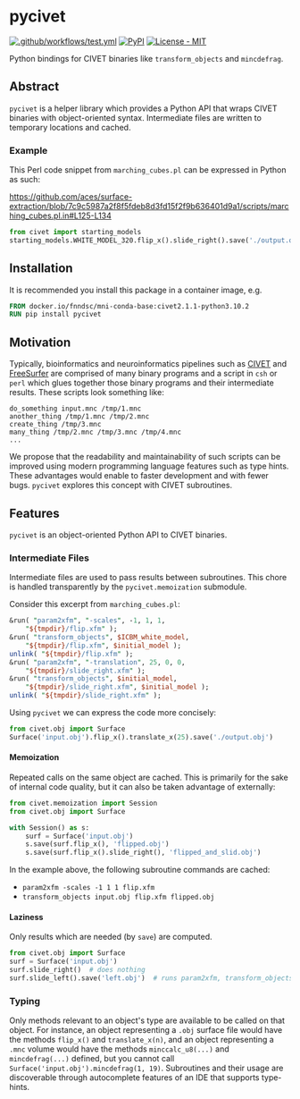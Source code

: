 # pycivet

[![.github/workflows/test.yml](https://github.com/FNNDSC/pycivet/actions/workflows/test.yml/badge.svg)](https://github.com/FNNDSC/pycivet/actions/workflows/test.yml)
[![PyPI](https://img.shields.io/pypi/v/pycivet)](https://pypi.org/project/pycivet/)
[![License - MIT](https://img.shields.io/pypi/l/pycivet)](https://github.com/FNNDSC/pycivet/blob/master/LICENSE)

Python bindings for CIVET binaries like `transform_objects` and `mincdefrag`.

## Abstract

`pycivet` is a helper library which provides a Python API that wraps
CIVET binaries with object-oriented syntax.
Intermediate files are written to temporary locations and cached.

### Example

This Perl code snippet from `marching_cubes.pl` can be expressed in Python as such:

https://github.com/aces/surface-extraction/blob/7c9c5987a2f8f5fdeb8d3fd15f2f9b636401d9a1/scripts/marching_cubes.pl.in#L125-L134

```python
from civet import starting_models
starting_models.WHITE_MODEL_320.flip_x().slide_right().save('./output.obj')
```

## Installation

It is recommended you install this package in a container image, e.g.

```Dockerfile
FROM docker.io/fnndsc/mni-conda-base:civet2.1.1-python3.10.2
RUN pip install pycivet
```

## Motivation

Typically, bioinformatics and neuroinformatics pipelines such as
[CIVET](https://www.bic.mni.mcgill.ca/ServicesSoftware/CIVET-2-1-0-Table-of-Contents)
and [FreeSurfer](https://surfer.nmr.mgh.harvard.edu/) are comprised of
many binary programs and a script in `csh` or `perl` which glues together
those binary programs and their intermediate results. These scripts
look something like:

```shell
do_something input.mnc /tmp/1.mnc
another_thing /tmp/1.mnc /tmp/2.mnc
create_thing /tmp/3.mnc
many_thing /tmp/2.mnc /tmp/3.mnc /tmp/4.mnc
...
```

We propose that the readability and maintainability of such scripts can be
improved using modern programming language features such as type hints.
These advantages would enable to faster development and with fewer bugs.
`pycivet` explores this concept with CIVET subroutines.


## Features

`pycivet` is an object-oriented Python API to CIVET binaries.

### Intermediate Files

Intermediate files are used to pass results between subroutines.
This chore is handled transparently by the `pycivet.memoization` submodule.

Consider this excerpt from `marching_cubes.pl`:

```perl
&run( "param2xfm", "-scales", -1, 1, 1,
    "${tmpdir}/flip.xfm" );
&run( "transform_objects", $ICBM_white_model,
    "${tmpdir}/flip.xfm", $initial_model );
unlink( "${tmpdir}/flip.xfm" );
&run( "param2xfm", "-translation", 25, 0, 0,
    "${tmpdir}/slide_right.xfm" );
&run( "transform_objects", $initial_model,
    "${tmpdir}/slide_right.xfm", $initial_model );
unlink( "${tmpdir}/slide_right.xfm" );
```

Using `pycivet` we can express the code more concisely:

```python
from civet.obj import Surface
Surface('input.obj').flip_x().translate_x(25).save('./output.obj')
```

#### Memoization

Repeated calls on the same object are cached. This is primarily
for the sake of internal code quality, but it can also be taken
advantage of externally:

```python
from civet.memoization import Session
from civet.obj import Surface

with Session() as s:
    surf = Surface('input.obj')
    s.save(surf.flip_x(), 'flipped.obj')
    s.save(surf.flip_x().slide_right(), 'flipped_and_slid.obj')
```

In the example above, the following subroutine commands are cached:

- `param2xfm -scales -1 1 1 flip.xfm`
- `transform_objects input.obj flip.xfm flipped.obj`


#### Laziness

Only results which are needed (by `save`) are computed.

```python
from civet.obj import Surface
surf = Surface('input.obj')
surf.slide_right()  # does nothing
surf.slide_left().save('left.obj')  # runs param2xfm, transform_objects, ...
```

### Typing

Only methods relevant to an object's type are available to be called on
that object. For instance, an object representing a `.obj` surface file
would have the methods `flip_x()` and `translate_x(n)`, and an object
representing a `.mnc` volume would have the methods `minccalc_u8(...)`
and `mincdefrag(...)` defined, but you cannot call
`Surface('input.obj').mincdefrag(1, 19)`.
Subroutines and their usage are discoverable through autocomplete features
of an IDE that supports type-hints.
